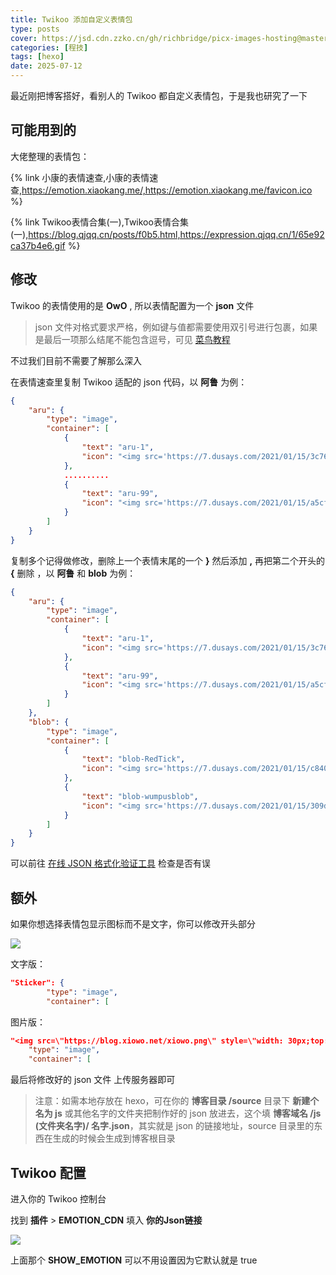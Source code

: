 ```yaml
---
title: Twikoo 添加自定义表情包
type: posts
cover: https://jsd.cdn.zzko.cn/gh/richbridge/picx-images-hosting@master/thumbnail/程技.jpg
categories: [程技]
tags: [hexo]
date: 2025-07-12
---
```


最近刚把博客搭好，看别人的 Twikoo 都自定义表情包，于是我也研究了一下

## 可能用到的

大佬整理的表情包：

{% link 小康的表情速查,小康的表情速查,https://emotion.xiaokang.me/,https://emotion.xiaokang.me/favicon.ico %}

{% link Twikoo表情合集(一),Twikoo表情合集(一),https://blog.qjqq.cn/posts/f0b5.html,https://expression.qjqq.cn/1/65e92ca37b4e6.gif %}

## 修改

Twikoo 的表情使用的是 **OwO** , 所以表情配置为一个 **json** 文件

> json 文件对格式要求严格，例如键与值都需要使用双引号进行包裹，如果是最后一项那么结尾不能包含逗号，可见 [菜鸟教程](https://www.runoob.com/json/json-tutorial.html)

不过我们目前不需要了解那么深入

在表情速查里复制 Twikoo 适配的 json 代码，以 **阿鲁** 为例：

```JSON
{
	"aru": {
		"type": "image",
		"container": [
			{
				"text": "aru-1",
				"icon": "<img src='https://7.dusays.com/2021/01/15/3c76dffbc08a5.png'>"
			},
			..........
			{
				"text": "aru-99",
				"icon": "<img src='https://7.dusays.com/2021/01/15/a5cf180e2f22a.png'>"
			}
		]
	}
}
```

复制多个记得做修改，删除上一个表情末尾的一个 **}** 然后添加 **,** 再把第二个开头的 **{** 删除 ，以 **阿鲁** 和 **blob** 为例：


```JSON
{
	"aru": {
		"type": "image",
		"container": [
			{
				"text": "aru-1",
				"icon": "<img src='https://7.dusays.com/2021/01/15/3c76dffbc08a5.png'>"
			},
			{
				"text": "aru-99",
				"icon": "<img src='https://7.dusays.com/2021/01/15/a5cf180e2f22a.png'>"
			}
		]
	},
    "blob": {
		"type": "image",
		"container": [
			{
				"text": "blob-RedTick",
				"icon": "<img src='https://7.dusays.com/2021/01/15/c8407d638ca85.png'>"
			},
            {
				"text": "blob-wumpusblob",
				"icon": "<img src='https://7.dusays.com/2021/01/15/309dc42e77869.png'>"
			}
		]
	}
}
```

可以前往 [在线 JSON 格式化验证工具](https://www.bejson.com/) 检查是否有误

## 额外

如果你想选择表情包显示图标而不是文字，你可以修改开头部分

![](https://bu.dusays.com/2024/02/02/65bc93d91eb4a.png)

文字版：

```JSON
"Sticker": {
        "type": "image",
        "container": [
```

图片版：

```JSON
"<img src=\"https://blog.xiowo.net/xiowo.png\" style=\"width: 30px;top: 4px;position: relative;\" title=\"MortalCat\">": {
    "type": "image",
    "container": [
```

最后将修改好的 json 文件 上传服务器即可

> 注意：如需本地存放在 hexo，可在你的 **博客目录 /source** 目录下 **新建个名为 js** 或其他名字的文件夹把制作好的 json 放进去，这个填 **博客域名 /js (文件夹名字)/ 名字.json**，其实就是 json 的链接地址，source 目录里的东西在生成的时候会生成到博客根目录

## Twikoo 配置

进入你的 Twikoo 控制台

找到 **插件** > **EMOTION_CDN** 填入 **你的Json链接**

![](https://bu.dusays.com/2023/07/31/64c7837761d76.png)

上面那个 **SHOW_EMOTION** 可以不用设置因为它默认就是 true


